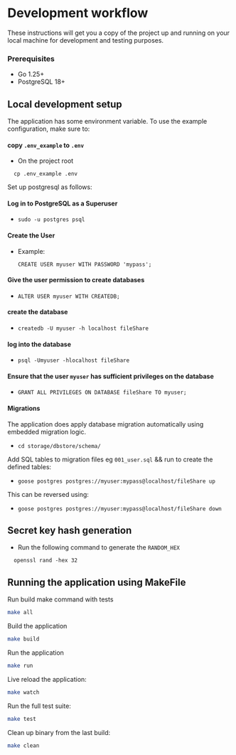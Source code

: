 # Development workflow

These instructions will get you a copy of the project up and running on your local machine for development and testing purposes.

### Prerequisites

* Go 1.25+
* PostgreSQL 18+

## Local development setup
The application has some environment variable. To use the example configuration, make sure to:
#### copy `.env_example` to `.env`
- On the project root
```
  cp .env_example .env
```

Set up postgresql as follows:

#### Log in to PostgreSQL as a Superuser
- ```sudo -u postgres psql```

#### Create the User
- Example: 
  ```
  CREATE USER myuser WITH PASSWORD 'mypass';
  ```

#### Give the user permission to create databases
- ```ALTER USER myuser WITH CREATEDB;```

#### create the database 
- ```
  createdb -U myuser -h localhost fileShare
  ```

#### log into the database
- ```
  psql -Umyuser -hlocalhost fileShare
  ```

#### Ensure that the user `myuser` has sufficient privileges on the database
- ```
  GRANT ALL PRIVILEGES ON DATABASE fileShare TO myuser;
  ```

#### Migrations
The application does apply database migration automatically using embedded migration logic.
  - ```
    cd storage/dbstore/schema/
    ```
Add SQL tables to migration files eg `001_user.sql` && run to create the defined tables: 
  - ```
    goose postgres postgres://myuser:mypass@localhost/fileShare up
    ```

This can be reversed using:
- ```
  goose postgres postgres://myuser:mypass@localhost/fileShare down
  ```

## Secret key hash generation
- Run the following command to generate the `RANDOM_HEX`
```
  openssl rand -hex 32
```


## Running the application using MakeFile

Run build make command with tests
```bash
make all
```

Build the application
```bash
make build
```

Run the application
```bash
make run
```

Live reload the application:
```bash
make watch
```

Run the full test suite:
```bash
make test
```

Clean up binary from the last build:
```bash
make clean
```
